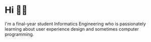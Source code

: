 <H1>Hi 👋🏻</H1>

I'm a final-year student Informatics Engineering who is passionately learning about user experience design and sometimes computer programming.
<div id="header" align="center">
</div>
<img src="https://komarev.com/ghpvc/?username=nurpitaa&style=flat-square&color=blue" alt=""/>
